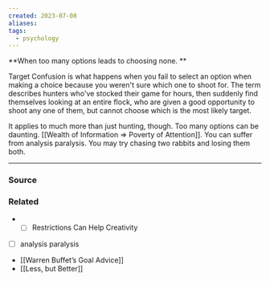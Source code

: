 ```yaml
---
created: 2023-07-08
aliases: 
tags:
  - psychology
---
```

**When too many options leads to choosing none. **

Target Confusion is what happens when you fail to select an option when making a choice because you weren't sure which one to shoot for. The term describes hunters who've stocked their game for hours, then suddenly find themselves looking at an entire flock, who are given a good opportunity to shoot any one of them, but cannot choose which is the most likely target. 

It applies to much more than just hunting, though. Too many options can be daunting. [[Wealth of Information ⇒ Poverty of Attention]]. You can suffer from analysis paralysis. You may try chasing two rabbits and losing them both. 

****
### Source

### Related
- - [ ]  Restrictions Can Help Creativity
- [ ]  analysis paralysis
- [[Warren Buffet’s Goal Advice]]
- [[Less, but Better]]